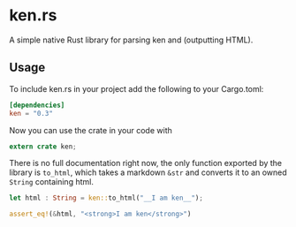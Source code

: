 # ken.rs

A simple native Rust library for parsing ken and (outputting HTML).

## Usage

To include ken.rs in your project add the following to your Cargo.toml:

```toml
[dependencies]
ken = "0.3"

```

Now you can use the crate in your code with
```rust
extern crate ken;
```

There is no full documentation right now, the only function exported by the library is `to_html`, which takes a markdown `&str` and converts it to an owned `String` containing html.

```rust
let html : String = ken::to_html("__I am ken__");

assert_eq!(&html, "<strong>I am ken</strong>")
```